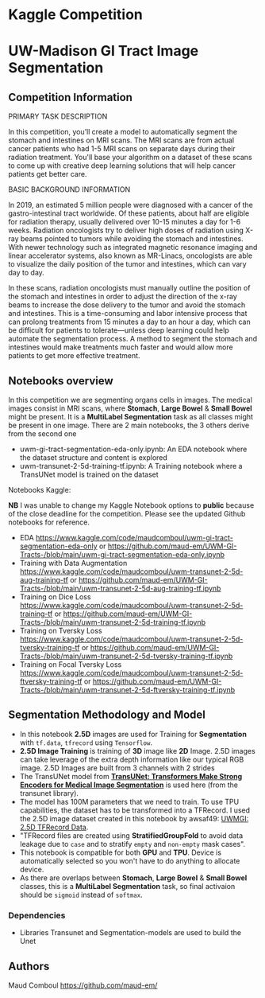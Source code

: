 # Kaggle Competition
# UW-Madison GI Tract Image Segmentation


## Competition Information

PRIMARY TASK DESCRIPTION

In this competition, you’ll create a model to automatically segment the stomach and intestines on MRI scans. The MRI scans are from actual cancer patients who had 1-5 MRI scans on separate days during their radiation treatment. You'll base your algorithm on a dataset of these scans to come up with creative deep learning solutions that will help cancer patients get better care.


BASIC BACKGROUND INFORMATION

In 2019, an estimated 5 million people were diagnosed with a cancer of the gastro-intestinal tract worldwide. Of these patients, about half are eligible for radiation therapy, usually delivered over 10-15 minutes a day for 1-6 weeks. Radiation oncologists try to deliver high doses of radiation using X-ray beams pointed to tumors while avoiding the stomach and intestines. With newer technology such as integrated magnetic resonance imaging and linear accelerator systems, also known as MR-Linacs, oncologists are able to visualize the daily position of the tumor and intestines, which can vary day to day.

In these scans, radiation oncologists must manually outline the position of the stomach and intestines in order to adjust the direction of the x-ray beams to increase the dose delivery to the tumor and avoid the stomach and intestines. This is a time-consuming and labor intensive process that can prolong treatments from 15 minutes a day to an hour a day, which can be difficult for patients to tolerate—unless deep learning could help automate the segmentation process. A method to segment the stomach and intestines would make treatments much faster and would allow more patients to get more effective treatment.

## Notebooks overview

In this competition we are segmenting organs cells in images. The medical images consist in MRI scans, where **Stomach**, **Large Bowel** & **Small Bowel** might be present. It is a **MultiLabel Segmentation** task as all classes might be present in one image.
There are 2 main notebooks, the 3 others derive from the second one
* uwm-gi-tract-segmentation-eda-only.ipynb: An EDA notebook where the dataset structure and content is explored
* uwm-transunet-2-5d-training-tf.ipynb: A Training notebook where a TransUNet model is trained on the dataset

Notebooks Kaggle:

**NB** I was unable to change my Kaggle Notebook options to **public** because of the close deadline for the competition. Please see the updated Github notebooks for reference.

* EDA https://www.kaggle.com/code/maudcomboul/uwm-gi-tract-segmentation-eda-only 
or https://github.com/maud-em/UWM-GI-Tracts-/blob/main/uwm-gi-tract-segmentation-eda-only.ipynb
* Training with Data Augmentation https://www.kaggle.com/code/maudcomboul/uwm-transunet-2-5d-aug-training-tf
or https://github.com/maud-em/UWM-GI-Tracts-/blob/main/uwm-transunet-2-5d-aug-training-tf.ipynb
* Training on Dice Loss https://www.kaggle.com/code/maudcomboul/uwm-transunet-2-5d-training-tf
or https://github.com/maud-em/UWM-GI-Tracts-/blob/main/uwm-transunet-2-5d-training-tf.ipynb
* Training on Tversky Loss https://www.kaggle.com/code/maudcomboul/uwm-transunet-2-5d-tversky-training-tf
or https://github.com/maud-em/UWM-GI-Tracts-/blob/main/uwm-transunet-2-5d-tversky-training-tf.ipynb
* Training on Focal Tversky Loss https://www.kaggle.com/code/maudcomboul/uwm-transunet-2-5d-ftversky-training-tf
or https://github.com/maud-em/UWM-GI-Tracts-/blob/main/uwm-transunet-2-5d-ftversky-training-tf.ipynb



## Segmentation Methodology and Model
* In this notebook **2.5D** images are used for Training for **Segmentation** with `tf.data`, `tfrecord` using `Tensorflow`.  
* **2.5D Image Training** is training of **3D** image like **2D** Image. 2.5D images can take leverage of the extra depth information like our typical RGB image. 2.5D Images are built from 3 channels with 2 strides 
* The TransUNet model from **[TransUNet: Transformers Make Strong Encoders for Medical Image Segmentation](https://arxiv.org/pdf/2102.04306.pdf)** is used here (from the transunet library).
* The model has 100M parameters that we need to train. To use TPU capabilities, the dataset has to be transformed into a TFRecord. I used the 2.5D image dataset created in this notebook by awsaf49: [UWMGI: 2.5D TFRecord Data](https://www.kaggle.com/code/awsaf49/uwmgi-2-5d-tfrecord-data).
* "TFRecord files are created using **StratifiedGroupFold** to avoid data leakage due to `case` and to stratify `empty` and `non-empty` mask cases".
* This notebook is compatible for both **GPU** and **TPU**. Device is automatically selected so you won't have to do anything to allocate device.
* As there are overlaps between **Stomach**, **Large Bowel** & **Small Bowel** classes, this is a **MultiLabel Segmentation** task, so final activaion should be `sigmoid` instead of `softmax`.


### Dependencies

* Libraries Transunet and Segmentation-models are used to build the Unet


## Authors

Maud Comboul
https://github.com/maud-em/
